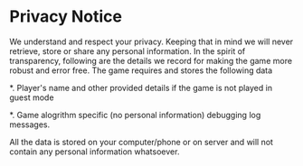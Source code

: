 
# Privacy Notice
We understand and respect your privacy. Keeping that in mind we will never retrieve, store or share any personal information. In the spirit of transparency, following are the details we record for making the game more robust and error free.
The game requires and stores the following data

  *. Player's name and other provided details if the game is not played in guest mode
  
  *. Game alogrithm specific (no personal information) debugging log messages.

All the data is stored on your computer/phone or on server and will not contain any personal information whatsoever.
